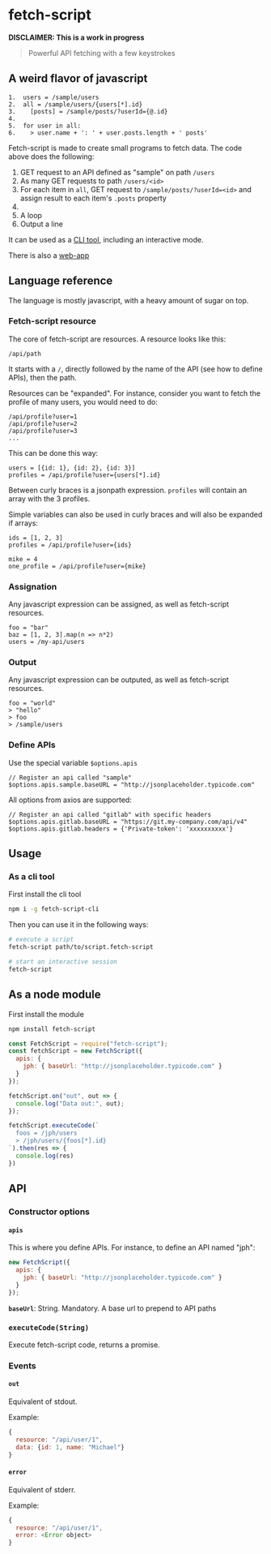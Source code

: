 # fetch-script

**DISCLAIMER: This is a work in progress**

> Powerful API fetching with a few keystrokes

## A weird flavor of javascript

```
1.  users = /sample/users
2.  all = /sample/users/{users[*].id}
3.    [posts] = /sample/posts/?userId={@.id}
4.
5.  for user in all:
6.    > user.name + ': ' + user.posts.length + ' posts'
```

Fetch-script is made to create small programs to fetch data. The code above does the following:

1. GET request to an API defined as "sample" on path `/users`
2. As many GET requests to path `/users/<id>`
3. For each item in `all`, GET request to `/sample/posts/?userId=<id>` and assign result to each item's `.posts` property
4.
5. A loop
6. Output a line

It can be used as a [CLI tool](https://github.com/lipsumar/fetch-script-cli), including an interactive mode.

There is also a [web-app](https://github.com/lipsumar/fetch-script-app)

## Language reference

The language is mostly javascript, with a heavy amount of sugar on top.

### Fetch-script resource
The core of fetch-script are resources. A resource looks like this:

```
/api/path
```

It starts with a `/`, directly followed by the name of the API (see how to define APIs), then the path.

Resources can be "expanded". For instance, consider you want to fetch the profile of many users, you would need to do:

```
/api/profile?user=1
/api/profile?user=2
/api/profile?user=3
...
```

This can be done this way:

```
users = [{id: 1}, {id: 2}, {id: 3}]
profiles = /api/profile?user={users[*].id}
```

Between curly braces is a jsonpath expression. `profiles` will contain an array with the 3 profiles.

Simple variables can also be used in curly braces and will also be expanded if arrays:

```
ids = [1, 2, 3]
profiles = /api/profile?user={ids}

mike = 4
one_profile = /api/profile?user={mike}
```


### Assignation

Any javascript expression can be assigned, as well as fetch-script resources.

```
foo = "bar"
baz = [1, 2, 3].map(n => n*2)
users = /my-api/users
```

### Output

Any javascript expression can be outputed, as well as fetch-script resources.

```
foo = "world"
> "hello"
> foo
> /sample/users
```

### Define APIs

Use the special variable `$options.apis`

```
// Register an api called "sample"
$options.apis.sample.baseURL = "http://jsonplaceholder.typicode.com"
```

All options from axios are supported:

```
// Register an api called "gitlab" with specific headers
$options.apis.gitlab.baseURL = "https://git.my-company.com/api/v4"
$options.apis.gitlab.headers = {'Private-token': 'xxxxxxxxxx'}
```


## Usage

### As a cli tool

First install the cli tool
```bash
npm i -g fetch-script-cli
```

Then you can use it in the following ways:

```bash
# execute a script
fetch-script path/to/script.fetch-script

# start an interactive session
fetch-script
```

## As a node module

First install the module

```bash
npm install fetch-script
```

```js
const FetchScript = require("fetch-script");
const fetchScript = new FetchScript({
  apis: {
    jph: { baseUrl: "http://jsonplaceholder.typicode.com" }
  }
});

fetchScript.on("out", out => {
  console.log("Data out:", out);
});

fetchScript.executeCode(`
  foos = /jph/users
  > /jph/users/{foos[*].id}
`).then(res => {
  console.log(res)
})
```

## API

### Constructor options

#### `apis`
This is where you define APIs. For instance, to define an API named "jph":

```js
new FetchScript({
  apis: {
    jph: { baseUrl: "http://jsonplaceholder.typicode.com" }
  }
});
```

**`baseUrl`**: String. Mandatory. A base url to prepend to API paths

### `executeCode(String)`
Execute fetch-script code, returns a promise.


### Events

#### `out`
Equivalent of stdout.

Example:
```js
{
  resource: "/api/user/1",
  data: {id: 1, name: "Michael"}
}
```


#### `error`
Equivalent of stderr.

Example:
```js
{
  resource: "/api/user/1",
  error: <Error object>
}
```

